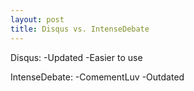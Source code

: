 ```yaml
---
layout: post
title: Disqus vs. IntenseDebate
---
```

Disqus:
-Updated
-Easier to use

IntenseDebate:
-ComementLuv
-Outdated
